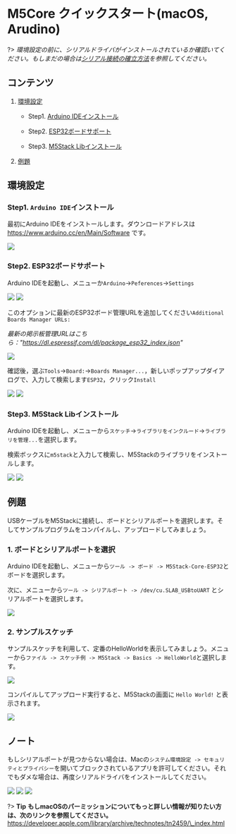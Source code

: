 # M5Core クイックスタート(macOS, Arudino)

?> *環境設定の前に、シリアルドライバがインストールされているか確認いてください。もしまだの場合は[シリアル接続の確立方法](ja/related_documents/establish_serial_connection)を参照してください。*

## コンテンツ

1. [環境設定](#環境設定)

    - Step1. [Arduino IDEインストール](#step1-arduino-ideインストール)

    - Step2. [ESP32ボードサポート](#step2-esp32ボードサポート)

    - Step3. [M5Stack Libインストール](#step3-m5stack-libインストール)

2. [例題](#例題)

## 環境設定

### Step1. `Arduino IDE`インストール

最初にArduino IDEをインストールします。ダウンロードアドレスは https://www.arduino.cc/en/Main/Software です。

<img src="assets/img/getting_started_pics/m5stack_core/get_started_with_arduino_m5core/mac/macOS_download_arduino_ide.png">

### Step2. ESP32ボードサポート

Arduino IDEを起動し、メニューか`Arduino`->`Peferences`->`Settings`

<img src="assets/img/getting_started_pics/m5stack_core/get_started_with_arduino_m5core/mac/quick_start_arduino_mac_01.png">

<img src="assets/img/getting_started_pics/m5stack_core/get_started_with_arduino_m5core/mac/quick_start_arduino_mac_02.png">

このオプションに最新のESP32ボード管理URLを追加してください`Additional Boards Manager URLs: `

*最新の掲示板管理URLはこちら："https://dl.espressif.com/dl/package_esp32_index.json"*

<img src="assets/img/getting_started_pics/m5stack_core/get_started_with_arduino_m5core/mac/quick_start_arduino_mac_03.png">

確認後，選ぶ`Tools`->`Board:`->`Boards Manager...`，新しいポップアップダイアログで、入力して検索します`ESP32`，クリック`Install`

<img src="assets/img/getting_started_pics/m5stack_core/get_started_with_arduino_m5core/mac/quick_start_arduino_mac_04.png">

<img src="assets/img/getting_started_pics/m5stack_core/get_started_with_arduino_m5core/mac/quick_start_arduino_mac_05.png">

### Step3. M5Stack Libインストール

Arduino IDEを起動し、メニューから`スケッチ`->`ライブラリをインクルード`->`ライブラリを管理...`を選択します。

検索ボックスに`m5stack`と入力して検索し、M5Stackのライブラリをインストールします。

<img src="assets/img/getting_started_pics/m5stack_core/get_started_with_arduino_m5core/mac/quick_start_arduino_mac_06.png">

<img src="assets/img/getting_started_pics/m5stack_core/get_started_with_arduino_m5core/mac/quick_start_arduino_mac_07.png">

## 例題

USBケーブルをM5Stackに接続し、ボードとシリアルポートを選択します。そしてサンプルプログラムをコンパイルし、アップロードしてみましょう。

### 1. ボードとシリアルポートを選択

Arduino IDEを起動し、メニューから`ツール -> ボード -> M5Stack-Core-ESP32`とボードを選択します。

次に、メニューから`ツール -> シリアルポート -> /dev/cu.SLAB_USBtoUART` とシリアルポートを選択します。

<img src="assets/img/getting_started_pics/m5stack_core/get_started_with_arduino_m5core/mac/quick_start_arduino_mac_10.png">

### 2. サンプルスケッチ

サンプルスケッチを利用して、定番のHelloWorldを表示してみましょう。メニューから`ファイル -> スケッチ例 -> M5Stack -> Basics -> HelloWorld`と選択します。

<img src="assets/img/getting_started_pics/m5stack_core/get_started_with_arduino_m5core/mac/quick_start_arduino_mac_09.png">

コンパイルしてアップロード実行すると、M5Stackの画面に `Hello World!` と表示されます。

<img src="assets/img/getting_started_pics/m5stack_core/get_started_with_arduino_m5core/mac/display_hello_world.png">

## ノート

もしシリアルポートが見つからない場合は、Macの`システム環境設定 -> セキュリティとプライバシー`を開いてブロックされているアプリを許可してください。それでもダメな場合は、再度シリアルドライバをインストールしてください。

<img src="assets/img/getting_started_pics/m5stack_core/get_started_with_arduino_m5core/mac/macOS_security_and_privacy.png">

<img src="assets/img/getting_started_pics/m5stack_core/get_started_with_arduino_m5core/mac/macOS_security_and_privacy_01.png">

<img src="assets/img/getting_started_pics/m5stack_core/get_started_with_arduino_m5core/mac/macOS_security_and_privacy_02.png">

?> **Tip** **もしmacOSのパーミッションについてもっと詳しい情報が知りたい方は、次のリンクを参照してください。** https://developer.apple.com/library/archive/technotes/tn2459/\_index.html